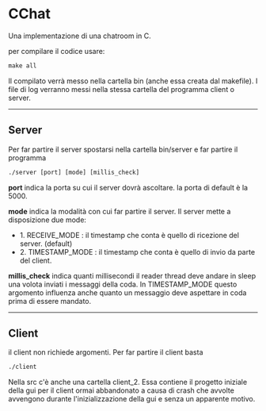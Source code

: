 # CChat

Una implementazione di una chatroom in C.

per compilare il codice usare:
```html
make all
```

Il compilato verrà messo nella cartella bin (anche essa creata dal makefile).
I file di log verranno messi nella stessa cartella del programma client o server.

<hr class="rounded">

<h2>Server</h2>

Per far partire il server spostarsi nella cartella bin/server e far partire il programma
```html
./server [port] [mode] [millis_check]
```

<strong>port</strong> indica la porta su cui il server dovrà ascoltare. la porta di default è la 5000.

<strong>mode</strong> indica la modalità con cui far partire il server. Il server mette a  disposizione due mode:
<ul>
  <li>
    1. RECEIVE_MODE : il timestamp che conta è quello di ricezione del server. (default)
  </li>
  <li>
    2. TIMESTAMP_MODE : il timestamp che conta è quello di invio da parte del client.
  </li>
</ul>

<strong>millis_check</strong> indica quanti millisecondi il reader thread deve andare in sleep una volota inviati i messaggi della coda. 
In TIMESTAMP_MODE questo argomento influenza anche quanto un messaggio deve aspettare in coda prima di essere mandato.

<hr class="rounded">

<h2>Client</h2>

il client non richiede argomenti. Per far partire il client basta
```html
./client
```


Nella src c'è anche una cartella client_2. Essa contiene il progetto iniziale della gui per il client ormai abbandonato a causa di crash che avvolte avvengono
durante l'inizializzazione della gui e senza un apparente motivo.
